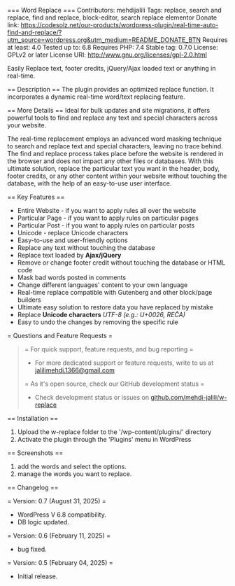 === Word Replace ===
Contributors: mehdijalili
Tags: replace, search and replace, find and replace, block-editor, search replace elementor
Donate link: https://codesolz.net/our-products/wordpress-plugin/real-time-auto-find-and-replace/?utm_source=wordpress.org&utm_medium=README_DONATE_BTN
Requires at least: 4.0
Tested up to: 6.8
Requires PHP: 7.4
Stable tag: 0.7.0
License: GPLv2 or later
License URI: http://www.gnu.org/licenses/gpl-2.0.html

Easily Replace text, footer credits, jQuery/Ajax loaded text or anything in real-time.

== Description ==
The plugin provides an optimized replace function. It incorporates a dynamic real-time word/text replacing feature.

== More Details ==
Ideal for bulk updates and site migrations, it offers powerful tools to find and replace any text and special characters across your website.

The real-time replacement employs an advanced word masking technique to search and replace text and special characters, leaving no trace behind. The find and replace process takes place before the website is 
rendered in the browser and does not impact any other files or databases. With this ultimate solution, replace the particular text you want in the header, body, footer credits, 
or any other content within your website without touching the database, with the help of an easy-to-use user interface.

== Key Features ==

* Entire Website - if you want to apply rules all over the website
* Particular Page - if you want to apply rules on particular pages
* Particular Post - if you want to apply rules on particular posts
* Unicode - replace Unicode characters
* Easy-to-use and user-friendly options
* Replace any text without touching the database
* Replace text loaded by **Ajax/jQuery**
* Remove or change footer credit without touching the database or HTML code
* Mask bad words posted in comments 
* Change different languages' content to your own language
* Real-time replace compatible with Gutenberg and other block/page builders
* Ultimate easy solution to restore data you have replaced by mistake
* Replace **Unicode characters** *UTF-8  (e.g.: U+0026, REČA)*
* Easy to undo the changes by removing the specific rule

= Questions and Feature Requests = 

<blockquote>
= For quick support, feature requests, and bug reporting = 
<ul>
    <li> For more dedicated support or feature requests, write to us at <a target="_blank" href="mailto:jalilimehdi.1366@gmail.com">jalilimehdi.1366@gmail.com</a></li>
</ul>

= As it's open source, check our GitHub development status = 
<ul>
    <li> Check development status or issues on <a target="_blank" href="https://github.com/mehdi-jalili/w-replace">github.com/mehdi-jalili/w-replace</a></li>
</ul>
</blockquote>

== Installation ==
1. Upload the w-replace folder to the '/wp-content/plugins/' directory
2. Activate the plugin through the 'Plugins' menu in WordPress

== Screenshots ==

1. add the words and select the options.
2. manage the words you want to replace.

== Changelog ==

= Version: 0.7 (August 31, 2025) =
* WordPress V 6.8 compatibility.
* DB logic updated.

= Version: 0.6 (February 11, 2025) =
* bug fixed.

= Version: 0.5 (February 04, 2025) =
* Initial release.
